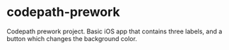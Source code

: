 # codepath-prework
Codepath prework project. Basic iOS app that contains three labels, and a button which changes the background color.
